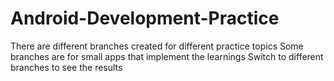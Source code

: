 # Android-Development-Practice
There are different branches created for different practice topics
Some branches are for small apps that implement the learnings
Switch to different branches to see the results
